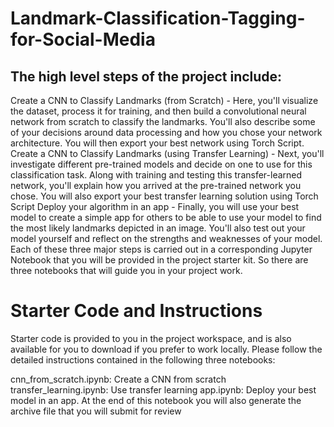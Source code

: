 # Landmark-Classification-Tagging-for-Social-Media

## The high level steps of the project include:

Create a CNN to Classify Landmarks (from Scratch) - Here, you'll visualize the dataset, process it for training, and then build a convolutional neural network from scratch to classify the landmarks. You'll also describe some of your decisions around data processing and how you chose your network architecture. You will then export your best network using Torch Script.
Create a CNN to Classify Landmarks (using Transfer Learning) - Next, you'll investigate different pre-trained models and decide on one to use for this classification task. Along with training and testing this transfer-learned network, you'll explain how you arrived at the pre-trained network you chose. You will also export your best transfer learning solution using Torch Script
Deploy your algorithm in an app - Finally, you will use your best model to create a simple app for others to be able to use your model to find the most likely landmarks depicted in an image. You'll also test out your model yourself and reflect on the strengths and weaknesses of your model.
Each of these three major steps is carried out in a corresponding Jupyter Notebook that you will be provided in the project starter kit. So there are three notebooks that will guide you in your project work.

# Starter Code and Instructions
Starter code is provided to you in the project workspace, and is also available for you to download if you prefer to work locally. Please follow the detailed instructions contained in the following three notebooks:

cnn_from_scratch.ipynb: Create a CNN from scratch
transfer_learning.ipynb: Use transfer learning
app.ipynb: Deploy your best model in an app. At the end of this notebook you will also generate the archive file that you will submit for review

